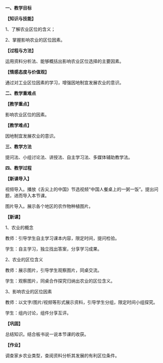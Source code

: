 **一、教学目标**

**【知识与技能】**

1、了解农业区位的含义；

2、掌握影响农业的区位因素。

**【过程与方法】**

运用资料分析法、能够概括出影响农业区位选择的主要因素。

**【情感态度与价值观】**

通过对工业区位因素的学习，增强因地制宜发展农业的意识。

**二、教学重难点**

**【教学重点】**

影响农业区位的因素。

**【教学难点】**

因地制宜发展农业的意识。

**三、教学方法**

提问法、小组讨论法、讲授法、自主学习法、多媒体辅助教学法。

**四、教学过程**

**【新课导入】**

视频导入。播放《舌尖上的中国》节选视频“中国人餐桌上的一粥一饭”。提出问题，进而导入本节课。

图片导入。展示各个地区的农作物种植图片。

**【新课】**

1、农业的概念

教师：引导学生自主学习课本内容，限定时间，提问检验。

学生：自主学习，独立找出答案，分享学习成果。

2、农业的区位含义

教师：展示图片，引导学生观察图片，同桌交流。

学生：观察图片，同桌合作探究归纳出农业的区位含义。

3、影响农业的区位因素

教师：以文字/图片/视频等形式展示资料，引导学生分组，限定时间小组探究。

学生：组内讨论，组件分享互评。

**【巩固】**

总结知识。结合板书说一说本节课的收获。

**【作业】**

调查家乡农业类型，查阅资料分析其发展的有利区位条件。